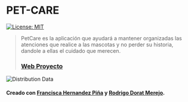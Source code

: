 # PET-CARE
[![License: MIT](https://img.shields.io/badge/License-MIT-blue.svg)](https://opensource.org/licenses/MIT) 

> PetCare es la aplicación que ayudará a mantener organizadas las atenciones que realice a las mascotas y no perder su historia, dandole a ellas el cuidado que merecen.
> ### [Web Proyecto](https://cachupinesucn.fillikenesucn.com/)

<img src="https://cachupinesucn.fillikenesucn.com/assets/img/mobile/slider-screen.png" alt="Distribution Data"/>

#### Creado con [Francisca Hernandez Piña](https://github.com/panchyh97) y [Rodrigo Dorat Merejo](https://github.com/Necroxos).
